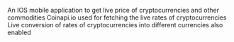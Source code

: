 An IOS mobile application to get live price of cryptocurrencies and other commodities
Coinapi.io used for fetching the live rates of cryptocurrencies
Live conversion of rates of cryptocurrencies into different currencies also enabled
